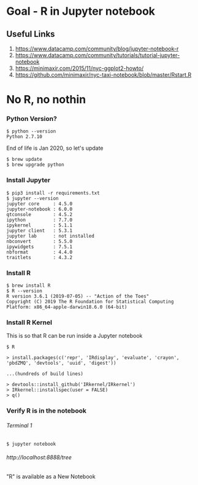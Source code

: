 # Goal - R in Jupyter notebook

## Useful Links

1. https://www.datacamp.com/community/blog/jupyter-notebook-r
1. https://www.datacamp.com/community/tutorials/tutorial-jupyter-notebook
1. https://minimaxir.com/2015/11/nyc-ggplot2-howto/
1. https://github.com/minimaxir/nyc-taxi-notebook/blob/master/Rstart.R

# No R, no nothin

### Python Version?

```
$ python --version
Python 2.7.10
```

End of life is Jan 2020, so let's update

```
$ brew update
$ brew upgrade python
```

### Install Jupyter

```
$ pip3 install -r requirements.txt
$ jupyter --version
jupyter core     : 4.5.0
jupyter-notebook : 6.0.0
qtconsole        : 4.5.2
ipython          : 7.7.0
ipykernel        : 5.1.1
jupyter client   : 5.3.1
jupyter lab      : not installed
nbconvert        : 5.5.0
ipywidgets       : 7.5.1
nbformat         : 4.4.0
traitlets        : 4.3.2
```

### Install R

```
$ brew install R
$ R --version
R version 3.6.1 (2019-07-05) -- "Action of the Toes"
Copyright (C) 2019 The R Foundation for Statistical Computing
Platform: x86_64-apple-darwin18.6.0 (64-bit)
```

### Install R Kernel

This is so that R can be run inside a Jupyter notebook

```
$ R

> install.packages(c('repr', 'IRdisplay', 'evaluate', 'crayon', 'pbdZMQ', 'devtools', 'uuid', 'digest'))

...(hundreds of build lines)

> devtools::install_github('IRkernel/IRkernel')
> IRkernel::installspec(user = FALSE)
> q()
```

### Verify R is in the notebook

###### Terminal 1

```
$ jupyter notebook
```

###### http://localhost:8888/tree

"R" is available as a New Notebook
